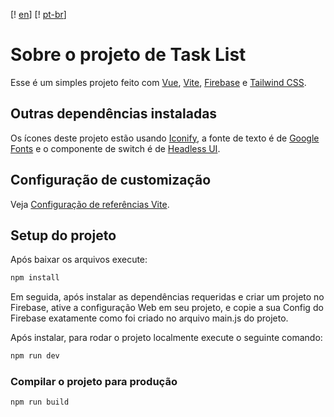 [! [en](https://img.shields.io/badge/lang-en-red.svg)]
[! [pt-br](https://img.shields.io/badge/lang-pt--br-green.svg)]

# Sobre o projeto de Task List

Esse é um simples projeto feito com [Vue](https://vuejs.org), [Vite](https://vitejs.dev), [Firebase](https://firebase.google.com) e [Tailwind CSS](https://tailwindcss.com).

## Outras dependências instaladas

Os ícones deste projeto estão usando [Iconify](https://iconify.design), a fonte de texto é de [Google Fonts](https://fonts.google.com) e o componente de switch é de [Headless UI](https://headlessui.com).

## Configuração de customização 

Veja [Configuração de referências Vite](https://vitejs.dev/config/).

## Setup do projeto

Após baixar os arquivos execute:

```sh
npm install
```
Em seguida, após instalar as dependências requeridas e criar um projeto no Firebase, ative a configuração Web em seu projeto, e copie a sua Config do Firebase exatamente como foi criado no arquivo main.js do projeto.

Após instalar, para rodar o projeto localmente execute o seguinte comando:

```sh
npm run dev
```

### Compilar o projeto para produção

```sh
npm run build
```
